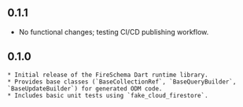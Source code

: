 ## 0.1.1

- No functional changes; testing CI/CD publishing workflow.

## 0.1.0

    * Initial release of the FireSchema Dart runtime library.
    * Provides base classes (`BaseCollectionRef`, `BaseQueryBuilder`, `BaseUpdateBuilder`) for generated ODM code.
    * Includes basic unit tests using `fake_cloud_firestore`.
